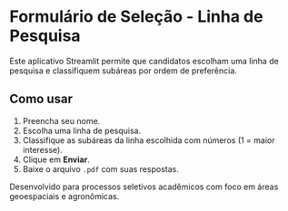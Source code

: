 
# Formulário de Seleção - Linha de Pesquisa

Este aplicativo Streamlit permite que candidatos escolham uma linha de pesquisa e classifiquem subáreas por ordem de preferência.

## Como usar

1. Preencha seu nome.
2. Escolha uma linha de pesquisa.
3. Classifique as subáreas da linha escolhida com números (1 = maior interesse).
4. Clique em **Enviar**.
5. Baixe o arquivo `.pdf` com suas respostas.

Desenvolvido para processos seletivos acadêmicos com foco em áreas geoespaciais e agronômicas.
